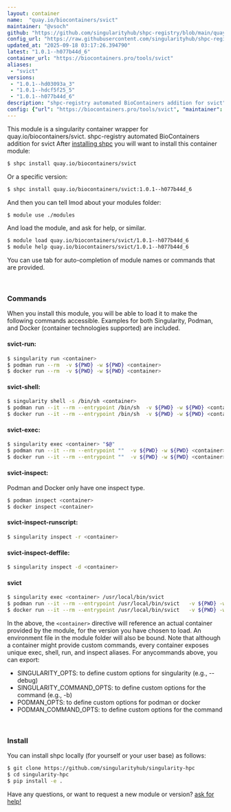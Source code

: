 ```yaml
---
layout: container
name:  "quay.io/biocontainers/svict"
maintainer: "@vsoch"
github: "https://github.com/singularityhub/shpc-registry/blob/main/quay.io/biocontainers/svict/container.yaml"
config_url: "https://raw.githubusercontent.com/singularityhub/shpc-registry/main/quay.io/biocontainers/svict/container.yaml"
updated_at: "2025-09-18 03:17:26.394790"
latest: "1.0.1--h077b44d_6"
container_url: "https://biocontainers.pro/tools/svict"
aliases:
 - "svict"
versions:
 - "1.0.1--hd03093a_3"
 - "1.0.1--hdcf5f25_5"
 - "1.0.1--h077b44d_6"
description: "shpc-registry automated BioContainers addition for svict"
config: {"url": "https://biocontainers.pro/tools/svict", "maintainer": "@vsoch", "description": "shpc-registry automated BioContainers addition for svict", "latest": {"1.0.1--h077b44d_6": "sha256:81ed2271f58a4a5478a56990b5a5741ef08b077a4c2949e0ad44ce35116c03df"}, "tags": {"1.0.1--hd03093a_3": "sha256:d8cb74d96578e959454d209906996bcac2c441f98cf674a2cee5a0f5472743e9", "1.0.1--hdcf5f25_5": "sha256:ec4b0a49aef6f45b90ae3cd5ca37ab81d2394802b5dee0d681d2f40408b1fe54", "1.0.1--h077b44d_6": "sha256:81ed2271f58a4a5478a56990b5a5741ef08b077a4c2949e0ad44ce35116c03df"}, "docker": "quay.io/biocontainers/svict", "aliases": {"svict": "/usr/local/bin/svict"}}
---
```


This module is a singularity container wrapper for quay.io/biocontainers/svict.
shpc-registry automated BioContainers addition for svict
After [installing shpc](#install) you will want to install this container module:


```bash
$ shpc install quay.io/biocontainers/svict
```

Or a specific version:

```bash
$ shpc install quay.io/biocontainers/svict:1.0.1--h077b44d_6
```

And then you can tell lmod about your modules folder:

```bash
$ module use ./modules
```

And load the module, and ask for help, or similar.

```bash
$ module load quay.io/biocontainers/svict/1.0.1--h077b44d_6
$ module help quay.io/biocontainers/svict/1.0.1--h077b44d_6
```

You can use tab for auto-completion of module names or commands that are provided.

<br>

### Commands

When you install this module, you will be able to load it to make the following commands accessible.
Examples for both Singularity, Podman, and Docker (container technologies supported) are included.

#### svict-run:

```bash
$ singularity run <container>
$ podman run --rm  -v ${PWD} -w ${PWD} <container>
$ docker run --rm  -v ${PWD} -w ${PWD} <container>
```

#### svict-shell:

```bash
$ singularity shell -s /bin/sh <container>
$ podman run --it --rm --entrypoint /bin/sh  -v ${PWD} -w ${PWD} <container>
$ docker run --it --rm --entrypoint /bin/sh  -v ${PWD} -w ${PWD} <container>
```

#### svict-exec:

```bash
$ singularity exec <container> "$@"
$ podman run --it --rm --entrypoint ""  -v ${PWD} -w ${PWD} <container> "$@"
$ docker run --it --rm --entrypoint ""  -v ${PWD} -w ${PWD} <container> "$@"
```

#### svict-inspect:

Podman and Docker only have one inspect type.

```bash
$ podman inspect <container>
$ docker inspect <container>
```

#### svict-inspect-runscript:

```bash
$ singularity inspect -r <container>
```

#### svict-inspect-deffile:

```bash
$ singularity inspect -d <container>
```


#### svict

```bash
$ singularity exec <container> /usr/local/bin/svict
$ podman run --it --rm --entrypoint /usr/local/bin/svict   -v ${PWD} -w ${PWD} <container> -c " $@"
$ docker run --it --rm --entrypoint /usr/local/bin/svict   -v ${PWD} -w ${PWD} <container> -c " $@"
```



In the above, the `<container>` directive will reference an actual container provided
by the module, for the version you have chosen to load. An environment file in the
module folder will also be bound. Note that although a container
might provide custom commands, every container exposes unique exec, shell, run, and
inspect aliases. For anycommands above, you can export:

 - SINGULARITY_OPTS: to define custom options for singularity (e.g., --debug)
 - SINGULARITY_COMMAND_OPTS: to define custom options for the command (e.g., -b)
 - PODMAN_OPTS: to define custom options for podman or docker
 - PODMAN_COMMAND_OPTS: to define custom options for the command

<br>

### Install

You can install shpc locally (for yourself or your user base) as follows:

```bash
$ git clone https://github.com/singularityhub/singularity-hpc
$ cd singularity-hpc
$ pip install -e .
```

Have any questions, or want to request a new module or version? [ask for help!](https://github.com/singularityhub/singularity-hpc/issues)